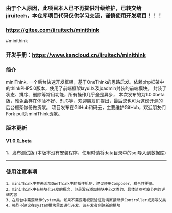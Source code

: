### 由于个人原因，此项目本人已不再提供升级维护，已转交给jiruitech，本仓库项目代码仅供学习交流，谨慎使用开发项目！！！
### https://gitee.com/jiruitech/minithink

#minithink
### 开发手册：https://www.kancloud.cn/jiruitech/minithink
### 简介
miniThink, 一个后台快速开发框架，基于OneThink的思路启发。依赖php框架中的thinkPHP5.0版本，使用了前端框架layui以及jqadmin封装的前端模块。 封装了状态、排序、删除等常用功能，所有操作几乎全是异步，
本次发布的为1.0.0beta版，难免会存在体验不好、BUG等，欢迎朋友们提出，最后您也可为这份开源的后台框架做份做贡献。
项目发布在GitHub和码云，主要维护GitHub，欢迎朋友们Fork pull为miniThink贡献。


### 版本更新

#### V1.0.0_beta
1、发布测试版 (本版本没有安装程序，使用时请将data目录中的sql导入到数据库)

	
* * * * *
### 使用注意事项
    1、miniThink中并未添加OneThink中的插件机制，建议使用Composer，耦合性更低。
    2、miniThink中有模块化开发的概念，但是没有添加模块中心之类的，具体请参考章节内的详细内容
    3、在后台中需要继承System类，如果不需要走权限验证则请直接继承Controller或另写父类
    4、强烈不建议在system模块里面进行开发，请开发者创建新的模块
    